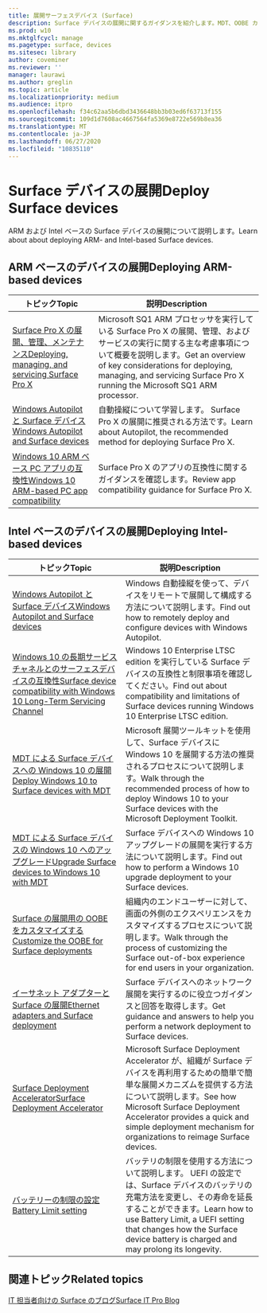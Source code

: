 ```yaml
---
title: 展開サーフェスデバイス (Surface)
description: Surface デバイスの展開に関するガイダンスを紹介します。MDT、OOBE カスタマイズ、イーサネット アダプター、Surface Deployment Accelerator に関する情報などが説明されています。
ms.prod: w10
ms.mktglfcycl: manage
ms.pagetype: surface, devices
ms.sitesec: library
author: coveminer
ms.reviewer: ''
manager: laurawi
ms.author: greglin
ms.topic: article
ms.localizationpriority: medium
ms.audience: itpro
ms.openlocfilehash: f34c62aa5b6dbd3436648bb3b03ed6f63713f155
ms.sourcegitcommit: 109d1d7608ac4667564fa5369e8722e569b8ea36
ms.translationtype: MT
ms.contentlocale: ja-JP
ms.lasthandoff: 06/27/2020
ms.locfileid: "10835110"
---
```

# <span data-ttu-id="e5797-103">Surface デバイスの展開</span><span class="sxs-lookup"><span data-stu-id="e5797-103">Deploy Surface devices</span></span>

<span data-ttu-id="e5797-104">ARM および Intel ベースの Surface デバイスの展開について説明します。</span><span class="sxs-lookup"><span data-stu-id="e5797-104">Learn about about deploying ARM- and Intel-based Surface devices.</span></span>

## <span data-ttu-id="e5797-105">ARM ベースのデバイスの展開</span><span class="sxs-lookup"><span data-stu-id="e5797-105">Deploying ARM-based devices</span></span>

| <span data-ttu-id="e5797-106">トピック</span><span class="sxs-lookup"><span data-stu-id="e5797-106">Topic</span></span> | <span data-ttu-id="e5797-107">説明</span><span class="sxs-lookup"><span data-stu-id="e5797-107">Description</span></span> |
| --- | --- |
| [<span data-ttu-id="e5797-108">Surface Pro X の展開、管理、メンテナンス</span><span class="sxs-lookup"><span data-stu-id="e5797-108">Deploying, managing, and servicing Surface Pro X</span></span>](surface-pro-arm-app-management.md) | <span data-ttu-id="e5797-109">Microsoft SQ1 ARM プロセッサを実行している Surface Pro X の展開、管理、およびサービスの実行に関する主な考慮事項について概要を説明します。</span><span class="sxs-lookup"><span data-stu-id="e5797-109">Get an overview of key considerations for deploying, managing, and servicing Surface Pro X running the Microsoft SQ1 ARM processor.</span></span> |
| [<span data-ttu-id="e5797-110">Windows Autopilot と Surface デバイス</span><span class="sxs-lookup"><span data-stu-id="e5797-110">Windows Autopilot and Surface devices</span></span>](windows-autopilot-and-surface-devices.md) | <span data-ttu-id="e5797-111">自動操縦について学習します。 Surface Pro X の展開に推奨される方法です。</span><span class="sxs-lookup"><span data-stu-id="e5797-111">Learn about Autopilot, the recommended method for deploying Surface Pro X.</span></span> |
| [<span data-ttu-id="e5797-112">Windows 10 ARM ベース PC アプリの互換性</span><span class="sxs-lookup"><span data-stu-id="e5797-112">Windows 10 ARM-based PC app compatibility</span></span>](surface-pro-arm-app-performance.md) | <span data-ttu-id="e5797-113">Surface Pro X のアプリの互換性に関するガイダンスを確認します。</span><span class="sxs-lookup"><span data-stu-id="e5797-113">Review app  compatibility guidance for Surface Pro X.</span></span> |


## <span data-ttu-id="e5797-114">Intel ベースのデバイスの展開</span><span class="sxs-lookup"><span data-stu-id="e5797-114">Deploying Intel-based devices</span></span> 

| <span data-ttu-id="e5797-115">トピック</span><span class="sxs-lookup"><span data-stu-id="e5797-115">Topic</span></span> | <span data-ttu-id="e5797-116">説明</span><span class="sxs-lookup"><span data-stu-id="e5797-116">Description</span></span> |
| --- | --- |
| [<span data-ttu-id="e5797-117">Windows Autopilot と Surface デバイス</span><span class="sxs-lookup"><span data-stu-id="e5797-117">Windows Autopilot and Surface devices</span></span>](windows-autopilot-and-surface-devices.md) | <span data-ttu-id="e5797-118">Windows 自動操縦を使って、デバイスをリモートで展開して構成する方法について説明します。</span><span class="sxs-lookup"><span data-stu-id="e5797-118">Find out how to remotely deploy and configure devices with Windows Autopilot.</span></span> |
| [<span data-ttu-id="e5797-119">Windows 10 の長期サービスチャネルとのサーフェスデバイスの互換性</span><span class="sxs-lookup"><span data-stu-id="e5797-119">Surface device compatibility with Windows 10 Long-Term Servicing Channel</span></span>](surface-device-compatibility-with-windows-10-ltsc.md) | <span data-ttu-id="e5797-120">Windows 10 Enterprise LTSC edition を実行している Surface デバイスの互換性と制限事項を確認してください。</span><span class="sxs-lookup"><span data-stu-id="e5797-120">Find out about compatibility and limitations of Surface devices running Windows 10 Enterprise LTSC edition.</span></span> |
| [<span data-ttu-id="e5797-121">MDT による Surface デバイスへの Windows 10 の展開</span><span class="sxs-lookup"><span data-stu-id="e5797-121">Deploy Windows 10 to Surface devices with MDT</span></span>](deploy-windows-10-to-surface-devices-with-mdt.md) | <span data-ttu-id="e5797-122">Microsoft 展開ツールキットを使用して、Surface デバイスに Windows 10 を展開する方法の推奨されるプロセスについて説明します。</span><span class="sxs-lookup"><span data-stu-id="e5797-122">Walk through the recommended process of how to deploy Windows 10 to your Surface devices with the Microsoft Deployment Toolkit.</span></span>|
| [<span data-ttu-id="e5797-123">MDT による Surface デバイスの Windows 10 へのアップグレード</span><span class="sxs-lookup"><span data-stu-id="e5797-123">Upgrade Surface devices to Windows 10 with MDT</span></span>](upgrade-surface-devices-to-windows-10-with-mdt.md)| <span data-ttu-id="e5797-124">Surface デバイスへの Windows 10 アップグレードの展開を実行する方法について説明します。</span><span class="sxs-lookup"><span data-stu-id="e5797-124">Find out how to perform a Windows 10 upgrade deployment to your Surface devices.</span></span> |
| [<span data-ttu-id="e5797-125">Surface の展開用の OOBE をカスタマイズする</span><span class="sxs-lookup"><span data-stu-id="e5797-125">Customize the OOBE for Surface deployments</span></span>](customize-the-oobe-for-surface-deployments.md)| <span data-ttu-id="e5797-126">組織内のエンドユーザーに対して、画面の外側のエクスペリエンスをカスタマイズするプロセスについて説明します。</span><span class="sxs-lookup"><span data-stu-id="e5797-126">Walk through the process of customizing the Surface out-of-box experience for end users in your organization.</span></span>|
| [<span data-ttu-id="e5797-127">イーサネット アダプターと Surface の展開</span><span class="sxs-lookup"><span data-stu-id="e5797-127">Ethernet adapters and Surface deployment</span></span>](ethernet-adapters-and-surface-device-deployment.md)| <span data-ttu-id="e5797-128">Surface デバイスへのネットワーク展開を実行するのに役立つガイダンスと回答を取得します。</span><span class="sxs-lookup"><span data-stu-id="e5797-128">Get guidance and answers to help you perform a network deployment to Surface devices.</span></span>|
| [<span data-ttu-id="e5797-129">Surface Deployment Accelerator</span><span class="sxs-lookup"><span data-stu-id="e5797-129">Surface Deployment Accelerator</span></span>](microsoft-surface-deployment-accelerator.md)| <span data-ttu-id="e5797-130">Microsoft Surface Deployment Accelerator が、組織が Surface デバイスを再利用するための簡単で簡単な展開メカニズムを提供する方法について説明します。</span><span class="sxs-lookup"><span data-stu-id="e5797-130">See how Microsoft Surface Deployment Accelerator provides a quick and simple deployment mechanism for organizations to reimage Surface devices.</span></span> |
[<span data-ttu-id="e5797-131">バッテリーの制限の設定</span><span class="sxs-lookup"><span data-stu-id="e5797-131">Battery Limit setting</span></span>](battery-limit.md) | <span data-ttu-id="e5797-132">バッテリの制限を使用する方法について説明します。 UEFI の設定では、Surface デバイスのバッテリの充電方法を変更し、その寿命を延長することができます。</span><span class="sxs-lookup"><span data-stu-id="e5797-132">Learn how to use Battery Limit, a UEFI setting that changes how the Surface device battery is charged and may prolong its longevity.</span></span>

## <span data-ttu-id="e5797-133">関連トピック</span><span class="sxs-lookup"><span data-stu-id="e5797-133">Related topics</span></span>

[<span data-ttu-id="e5797-134">IT 担当者向けの Surface のブログ</span><span class="sxs-lookup"><span data-stu-id="e5797-134">Surface IT Pro Blog</span></span>](https://techcommunity.microsoft.com/t5/Surface-IT-Pro-Blog/bg-p/SurfaceITPro)

